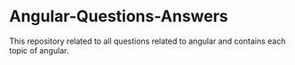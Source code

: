 # Angular-Questions-Answers
This repository related to all questions related to angular and contains each topic of angular.

